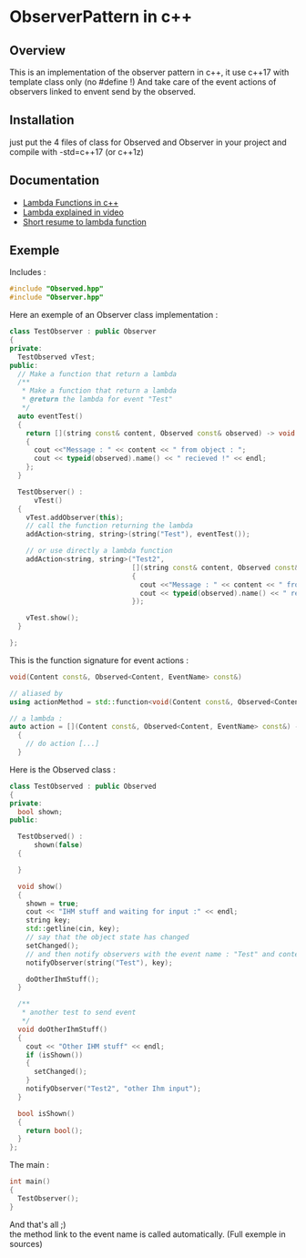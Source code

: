 # ObserverPattern in c++

## Overview
This is an implementation of the observer pattern in c++, it use c++17 with template class only (no #define !)
And take care of the event actions of observers linked to envent send by the observed.

## Installation
just put the 4 files of class for Observed and Observer in your project and compile with -std=c++17 (or c++1z)

## Documentation
- [Lambda Functions in c++](http://en.cppreference.com/w/cpp/language/lambda)
- [Lambda explained in video](https://www.youtube.com/watch?v=uk0Ytomv0wY)
- [Short resume to lambda function](https://www.youtube.com/watch?v=Fg4TNhIQgNM)

## Exemple
Includes :

```c++
#include "Observed.hpp"
#include "Observer.hpp"
```
Here an exemple of an Observer class implementation :

```c++
class TestObserver : public Observer
{
private:
  TestObserved vTest;
public:
  // Make a function that return a lambda
  /**
   * Make a function that return a lambda
   * @return the lambda for event "Test"
   */
  auto eventTest()
  {
    return [](string const& content, Observed const& observed) -> void
    {
      cout <<"Message : " << content << " from object : ";
      cout << typeid(observed).name() << " recieved !" << endl;
    };
  }

  TestObserver() :
      vTest()
  {
    vTest.addObserver(this);
    // call the function returning the lambda
    addAction<string, string>(string("Test"), eventTest());

    // or use directly a lambda function
    addAction<string, string>("Test2",
                              [](string const& content, Observed const& observed) -> void
                              {
                                cout <<"Message : " << content << " from object : ";
                                cout << typeid(observed).name() << " recieved !" << endl;
                              });

    vTest.show();
  }

};
```

This is the function signature for event actions :

```c++
void(Content const&, Observed<Content, EventName> const&)

// aliased by
using actionMethod = std::function<void(Content const&, Observed<Content, EventName> const&)>;

// a lambda :
auto action = [](Content const&, Observed<Content, EventName> const&) -> void 
  {
    // do action [...]
  }
```
Here is the Observed class :

```c++
class TestObserved : public Observed
{
private:
  bool shown;
public:

  TestObserved() :
      shown(false)
  {

  }

  void show()
  {
    shown = true;
    cout << "IHM stuff and waiting for input :" << endl;
    string key;
    std::getline(cin, key);
    // say that the object state has changed
    setChanged();
    // and then notify observers with the event name : "Test" and content key
    notifyObserver(string("Test"), key);

    doOtherIhmStuff();
  }

  /**
   * another test to send event
   */
  void doOtherIhmStuff()
  {
    cout << "Other IHM stuff" << endl;
    if (isShown())
    {
      setChanged();
    }
    notifyObserver("Test2", "other Ihm input");
  }

  bool isShown()
  {
    return bool();
  }
};
```
The main :

```c++
int main()
{
  TestObserver();
}
```
And that's all ;)\
the method link to the event name is called automatically.
(Full exemple in sources)
